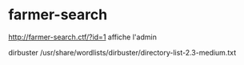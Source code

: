 # farmer-search



http://farmer-search.ctf/?id=1 affiche l'admin


dirbuster /usr/share/wordlists/dirbuster/directory-list-2.3-medium.txt
